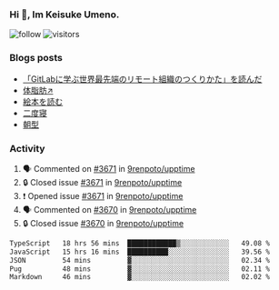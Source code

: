 ### Hi 👋, Im Keisuke Umeno.

<!--
**9renpoto/9renpoto** is a ✨ _special_ ✨ repository because its `README.md` (this file) appears on your GitHub profile.

Here are some ideas to get you started:

- 🔭 I’m currently working on ...
- 🌱 I’m currently learning ...
- 👯 I’m looking to collaborate on ...
- 🤔 I’m looking for help with ...
- 💬 Ask me about ...
- 📫 How to reach me: ...
- 😄 Pronouns: ...
- ⚡ Fun fact: ...
-->

![follow](https://img.shields.io/github/followers/9renpoto?label=Follow&style=social)
![visitors](https://komarev.com/ghpvc/?username=9renpoto&label=Profile%20views&color=0e75b6&style=flat)

### Blogs posts

<!-- BLOG-POST-LIST:START -->
- [「GitLabに学ぶ世界最先端のリモート組織のつくりかた」を読んだ](https://9renpoto.win/entry/2024/09/10/remote_organization)
- [体脂肪↗](https://9renpoto.win/entry/2024/08/12/gaining_fat)
- [絵本を読む](https://9renpoto.win/entry/2024/07/26/picture_book)
- [二度寝](https://9renpoto.win/entry/2024/07/18/going_back_to_sleep)
- [朝型](https://9renpoto.win/entry/2024/05/29/im-an-early)
<!-- BLOG-POST-LIST:END -->

### Activity

<!--START_SECTION:activity-->
1. 🗣 Commented on [#3671](https://github.com/9renpoto/upptime/issues/3671#issuecomment-2408810830) in [9renpoto/upptime](https://github.com/9renpoto/upptime)
2. 🔒 Closed issue [#3671](https://github.com/9renpoto/upptime/issues/3671) in [9renpoto/upptime](https://github.com/9renpoto/upptime)
3. ❗ Opened issue [#3671](https://github.com/9renpoto/upptime/issues/3671) in [9renpoto/upptime](https://github.com/9renpoto/upptime)
4. 🗣 Commented on [#3670](https://github.com/9renpoto/upptime/issues/3670#issuecomment-2408798915) in [9renpoto/upptime](https://github.com/9renpoto/upptime)
5. 🔒 Closed issue [#3670](https://github.com/9renpoto/upptime/issues/3670) in [9renpoto/upptime](https://github.com/9renpoto/upptime)
<!--END_SECTION:activity-->

<!--START_SECTION:waka-->

```txt
TypeScript   18 hrs 56 mins  ████████████▒░░░░░░░░░░░░   49.08 %
JavaScript   15 hrs 16 mins  ██████████░░░░░░░░░░░░░░░   39.56 %
JSON         54 mins         ▓░░░░░░░░░░░░░░░░░░░░░░░░   02.34 %
Pug          48 mins         ▓░░░░░░░░░░░░░░░░░░░░░░░░   02.11 %
Markdown     46 mins         ▓░░░░░░░░░░░░░░░░░░░░░░░░   02.02 %
```

<!--END_SECTION:waka-->
